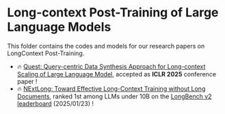 # Long-context Post-Training of Large Language Models

This folder contains the codes and models for our research papers on LongContext Post-Training.

- 🔥 [Quest: Query-centric Data Synthesis Approach for Long-context Scaling of Large Language Model](https://arxiv.org/pdf/2405.19846), accepted as **ICLR 2025** conference paper ! 
- 🔥 [NExtLong: Toward Effective Long-Context Training without Long Documents](https://arxiv.org/pdf/2501.12766), ranked 1st among LLMs under 10B on the [LongBench v2 leaderboard](https://longbench2.github.io/#leaderboard) (2025/01/23) !

